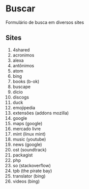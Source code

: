 # Buscar
Formulário de busca em diversos sites

## Sites
1. 4shared
1. acronimos
1. alexa
1. antônimos
1. atom
1. bing
1. books (b-ok)
1. buscape
1. dicio
1. discogs
1. duck
1. emojipedia
1. extensões (addons mozilla)
1. google
1. maps (google)
1. mercado livre
1. mint (linux mint)
1. music (youtube)
1. news (google)
1. ost (soundtrack)
1. packagist
1. php
1. so (stackoverflow)
1. tpb (the pirate bay)
1. translator (bing)
1. videos (bing)
